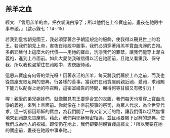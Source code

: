 ## 羔羊之血 ##

經文: 「曾用羔羊的血，把衣裳洗白淨了；所以他們在上帝寶座前，晝夜在祂殿中事奉祂。」（啟示錄七：14∼15）



若我到皇宮朝見國王，我必須穿著合乎朝廷規定的服飾，使我得以覲見世上的君王。若我們朝見上帝，晝夜在祂殿中服事，我們必須穿著用羔羊寶血洗淨的白袍。 多虧耶穌付上這麼大的代價——用祂的寶血，洗淨我們的罪孽，讓我們能穿上潔白義袍，進到上帝面前。如此大愛使我確信得以活在祂面前，且祂又看重我、保守我，所以我也渴望住在祂殿中，晝夜服侍祂。

這恩典寶座有何等的榮光呀！因著永活的羔羊，每天將我們薦於上帝之前，而我也從寶座支取足夠的恩典，行各樣的善事。當我們在祂寶座前親近祂、愛祂，求祂賜下能力以配得上祂的呼召時，這密室禱告的時間，顯得何等甘甜又有吸引力！

喔！親愛的弟兄姐妹們，就像覲見君王要穿合宜的衣服，我們每天也當穿上寶血洗淨的義袍，來到上帝面前。你就像在上帝前服事的祭司，為眾人代求，為全世界代求，這一切都因耶穌的寶血，為我們開了一條又新又活的路，讓我們得以坦然無懼地來到祂施恩寶座前。藉此，我們與耶穌緊密相連，並且祂要賜下足夠的恩典，使我們成為他人的祝福。即使仍在地上，我們卻要躬親實踐這經文：「所以我要在祂的寶座前，晝夜在祂殿中事奉祂。」